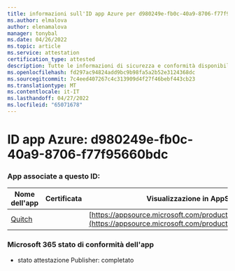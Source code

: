 ```yaml
---
title: informazioni sull'ID app Azure per d980249e-fb0c-40a9-8706-f77f95660bdc
ms.author: elmalova
author: elenamalova
manager: tonybal
ms.date: 04/26/2022
ms.topic: article
ms.service: attestation
certification_type: attested
description: Tutte le informazioni di sicurezza e conformità disponibili per d980249e-fb0c-40a9-8706-f77f95660bdc.
ms.openlocfilehash: fd297ac94824add9bc9b98fa5a2b52e3124368dc
ms.sourcegitcommit: 7c4eed407267c4c313909d4f27f46bebf443cb23
ms.translationtype: MT
ms.contentlocale: it-IT
ms.lasthandoff: 04/27/2022
ms.locfileid: "65071678"
---
```

# <a name="azure-app-id-d980249e-fb0c-40a9-8706-f77f95660bdc"></a>ID app Azure: d980249e-fb0c-40a9-8706-f77f95660bdc


### <a name="apps-associated-with-this-id"></a>App associate a questo ID:
| **Nome dell'app** | **Certificata** | **Visualizzazione in AppSource** |
|--------------|---------------|-----------------------|
| [Quitch](../forward/WA200003683.md) |  | [https://appsource.microsoft.com/product/office/WA200003683](https://appsource.microsoft.com/product/office/WA200003683) |

### <a name="microsoft-365-app-compliance-status"></a>Microsoft 365 stato di conformità dell'app
- stato attestazione Publisher: completato
